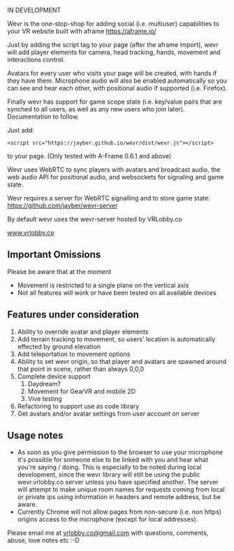 IN DEVELOPMENT

Wevr is the one-stop-shop for adding social (i.e. multiuser) capabilities to your VR website built with aframe https://aframe.io/

Just by adding the script tag to your page (after the aframe import), wevr will add player elements for camera, head tracking, hands, movement and interactions control.

Avatars for every user who visits your page will be created, with hands if they have them. Microphone audio will also be enabled automatically so you can see and hear each other,
with positional audio if supported (i.e. Firefox).

Finally wevr has support for game scope state (i.e. key/value pairs that are synched to all users, as well as any new users who join later). Documentation to follow.

Just add:

    <script src="https://jayber.github.io/wevr/dist/wevr.js"></script>

to your page. (Only tested with A-Frame 0.6.1 and above)

Wevr uses WebRTC to sync players with avatars and broadcast audio, the web audio API for positional audio, and websockets for signaling and game state.

Wevr requires a server for WebRTC signalling and to store game state: https://github.com/jayber/wevr-server

By default wevr uses the wevr-server hosted by VRLobby.co

www.vrlobby.co

## Important Omissions
Please be aware that at the moment
* Movement is restricted to a single plane on the vertical axis
* Not all features will work or have been tested on all available devices

## Features under consideration
1. Ability to override avatar and player elements
1. Add terrain tracking to movement, so users' location is automatically effected by ground elevation
1. Add teleportation to movement options
1. Ability to set wevr origin, so that player and avatars are spawned around that point in scene, rather than always 0,0,0
1. Complete device support
    1. Daydream?
    1. Movement for GearVR and mobile 2D
    1. Vive testing
1. Refactoring to support use as code library
1. Get avatars and/or avatar settings from user account on server

## Usage notes
* As soon as you give permission to the browser to use your microphone it's possible for someone else to be linked with you
and hear what you're saying / doing. This is especially to be noted during local development, since the wevr library will still
be using the public wevr.vrlobby.co server unless you have specified another. The server will attempt to make unique room
names for requests coming from local or private ips using information in headers and remote address, but be aware.
* Currently Chrome will not allow pages from non-secure (i.e. non https) origins access to the microphone (except for local addresses).

Please email me at vrlobby.co@gmail.com with questions, comments, abuse, love notes etc :-D